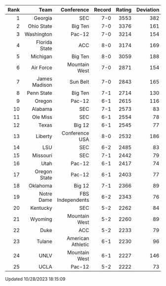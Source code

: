| Rank  | Team                 | Conference           | Record   | Rating | Deviation |
| ---:  | ---:                 | ---:                 | ---:     | ---:   | ---:      |
| 1     | Georgia              | SEC                  | 7-0      | 3553   | 382       |
| 2     | Ohio State           | Big Ten              | 7-0      | 3376   | 161       |
| 3     | Washington           | Pac-12               | 7-0      | 3214   | 154       |
| 4     | Florida State        | ACC                  | 8-0      | 3174   | 169       |
| 5     | Michigan             | Big Ten              | 8-0      | 3059   | 188       |
| 6     | Air Force            | Mountain West        | 7-0      | 2871   | 154       |
| 7     | James Madison        | Sun Belt             | 7-0      | 2843   | 165       |
| 8     | Penn State           | Big Ten              | 7-1      | 2714   | 130       |
| 9     | Oregon               | Pac-12               | 6-1      | 2615   | 116       |
| 10    | Alabama              | SEC                  | 7-1      | 2573   | 83        |
| 11    | Ole Miss             | SEC                  | 6-1      | 2554   | 78        |
| 12    | Texas                | Big 12               | 6-1      | 2545   | 77        |
| 13    | Liberty              | Conference USA       | 8-0      | 2532   | 186       |
| 14    | LSU                  | SEC                  | 6-2      | 2485   | 83        |
| 15    | Missouri             | SEC                  | 7-1      | 2442   | 79        |
| 16    | Utah                 | Pac-12               | 6-1      | 2417   | 74        |
| 17    | Oregon State         | Pac-12               | 6-1      | 2403   | 77        |
| 18    | Oklahoma             | Big 12               | 7-1      | 2366   | 89        |
| 19    | Notre Dame           | FBS Independents     | 6-2      | 2343   | 76        |
| 20    | Kentucky             | SEC                  | 5-2      | 2262   | 84        |
| 21    | Wyoming              | Mountain West        | 5-2      | 2260   | 89        |
| 22    | Duke                 | ACC                  | 5-2      | 2233   | 79        |
| 23    | Tulane               | American Athletic    | 6-1      | 2230   | 96        |
| 24    | UNLV                 | Mountain West        | 6-1      | 2227   | 146       |
| 25    | UCLA                 | Pac-12               | 5-2      | 2222   | 73        |

Updated 10/28/2023 18:15:09
